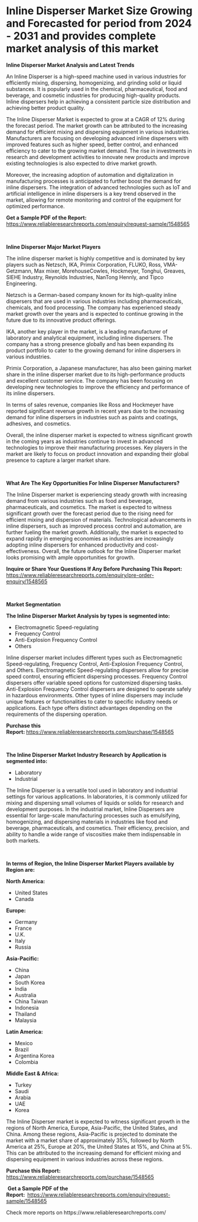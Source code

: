 <p><h1>Inline Disperser Market Size Growing and Forecasted for period from 2024 - 2031 and provides complete market analysis of this market</h1></p><p><strong>Inline Disperser Market Analysis and Latest Trends</strong></p>
<p><p>An Inline Disperser is a high-speed machine used in various industries for efficiently mixing, dispersing, homogenizing, and grinding solid or liquid substances. It is popularly used in the chemical, pharmaceutical, food and beverage, and cosmetic industries for producing high-quality products. Inline dispersers help in achieving a consistent particle size distribution and achieving better product quality.</p><p>The Inline Disperser Market is expected to grow at a CAGR of 12% during the forecast period. The market growth can be attributed to the increasing demand for efficient mixing and dispersing equipment in various industries. Manufacturers are focusing on developing advanced inline dispersers with improved features such as higher speed, better control, and enhanced efficiency to cater to the growing market demand. The rise in investments in research and development activities to innovate new products and improve existing technologies is also expected to drive market growth.</p><p>Moreover, the increasing adoption of automation and digitalization in manufacturing processes is anticipated to further boost the demand for inline dispersers. The integration of advanced technologies such as IoT and artificial intelligence in inline dispersers is a key trend observed in the market, allowing for remote monitoring and control of the equipment for optimized performance.</p></p>
<p><strong>Get a Sample PDF of the Report:&nbsp;</strong> <a href="https://www.reliableresearchreports.com/enquiry/request-sample/1548565">https://www.reliableresearchreports.com/enquiry/request-sample/1548565</a></p>
<p>&nbsp;</p>
<p><strong>Inline Disperser Major Market Players</strong></p>
<p><p>The inline disperser market is highly competitive and is dominated by key players such as Netzsch, IKA, Primix Corporation, FLUKO, Ross, VMA-Getzmann, Max mixer, MorehouseCowles, Hockmeyer, Tonghui, Greaves, SIEHE Industry, Reynolds Industries, NanTong Hennly, and Tipco Engineering.</p><p>Netzsch is a German-based company known for its high-quality inline dispersers that are used in various industries including pharmaceuticals, chemicals, and food processing. The company has experienced steady market growth over the years and is expected to continue growing in the future due to its innovative product offerings.</p><p>IKA, another key player in the market, is a leading manufacturer of laboratory and analytical equipment, including inline dispersers. The company has a strong presence globally and has been expanding its product portfolio to cater to the growing demand for inline dispersers in various industries.</p><p>Primix Corporation, a Japanese manufacturer, has also been gaining market share in the inline disperser market due to its high-performance products and excellent customer service. The company has been focusing on developing new technologies to improve the efficiency and performance of its inline dispersers.</p><p>In terms of sales revenue, companies like Ross and Hockmeyer have reported significant revenue growth in recent years due to the increasing demand for inline dispersers in industries such as paints and coatings, adhesives, and cosmetics.</p><p>Overall, the inline disperser market is expected to witness significant growth in the coming years as industries continue to invest in advanced technologies to improve their manufacturing processes. Key players in the market are likely to focus on product innovation and expanding their global presence to capture a larger market share.</p></p>
<p>&nbsp;</p>
<p><strong>What Are The Key Opportunities For Inline Disperser Manufacturers?</strong></p>
<p><p>The Inline Disperser market is experiencing steady growth with increasing demand from various industries such as food and beverage, pharmaceuticals, and cosmetics. The market is expected to witness significant growth over the forecast period due to the rising need for efficient mixing and dispersion of materials. Technological advancements in inline dispersers, such as improved process control and automation, are further fueling the market growth. Additionally, the market is expected to expand rapidly in emerging economies as industries are increasingly adopting inline dispersers for enhanced productivity and cost-effectiveness. Overall, the future outlook for the Inline Disperser market looks promising with ample opportunities for growth.</p></p>
<p><strong>Inquire or Share Your Questions If Any Before Purchasing This Report:</strong> <a href="https://www.reliableresearchreports.com/enquiry/pre-order-enquiry/1548565">https://www.reliableresearchreports.com/enquiry/pre-order-enquiry/1548565</a></p>
<p>&nbsp;</p>
<p><strong>Market Segmentation</strong></p>
<p><strong>The Inline Disperser Market Analysis by types is segmented into:</strong></p>
<p><ul><li>Electromagnetic Speed-regulating</li><li>Frequency Control</li><li>Anti-Explosion Frequency Control</li><li>Others</li></ul></p>
<p><p>Inline disperser market includes different types such as Electromagnetic Speed-regulating, Frequency Control, Anti-Explosion Frequency Control, and Others. Electromagnetic Speed-regulating dispersers allow for precise speed control, ensuring efficient dispersing processes. Frequency Control dispersers offer variable speed options for customized dispersing tasks. Anti-Explosion Frequency Control dispersers are designed to operate safely in hazardous environments. Other types of inline dispersers may include unique features or functionalities to cater to specific industry needs or applications. Each type offers distinct advantages depending on the requirements of the dispersing operation.</p></p>
<p><strong>Purchase this Report:&nbsp;</strong><a href="https://www.reliableresearchreports.com/purchase/1548565">https://www.reliableresearchreports.com/purchase/1548565</a></p>
<p>&nbsp;</p>
<p><strong>The Inline Disperser Market Industry Research by Application is segmented into:</strong></p>
<p><ul><li>Laboratory</li><li>Industrial</li></ul></p>
<p><p>The Inline Disperser is a versatile tool used in laboratory and industrial settings for various applications. In laboratories, it is commonly utilized for mixing and dispersing small volumes of liquids or solids for research and development purposes. In the industrial market, Inline Dispersers are essential for large-scale manufacturing processes such as emulsifying, homogenizing, and dispersing materials in industries like food and beverage, pharmaceuticals, and cosmetics. Their efficiency, precision, and ability to handle a wide range of viscosities make them indispensable in both markets.</p></p>
<p>&nbsp;</p>
<p><strong>In terms of Region, the Inline Disperser Market Players available by Region are:</strong></p>
<p>
    <p> <strong> North America: </strong>
        <ul>
            <li>United States</li>
            <li>Canada</li>
        </ul>
        </p> 
    <p> <strong> Europe: </strong>
        <ul>
            <li>Germany</li>
            <li>France</li>
            <li>U.K.</li>
            <li>Italy</li>
            <li>Russia</li>
        </ul>
        </p> 
    <p> <strong> Asia-Pacific: </strong>
        <ul>
            <li>China</li>
            <li>Japan</li>
            <li>South Korea</li>
            <li>India</li>
            <li>Australia</li>
            <li>China Taiwan</li>
            <li>Indonesia</li>
            <li>Thailand</li>
            <li>Malaysia</li>
        </ul>
        </p> 
    <p> <strong> Latin America: </strong>
        <ul>
            <li>Mexico</li>
            <li>Brazil</li>
            <li>Argentina Korea</li>
            <li>Colombia</li>
        </ul>
        </p> 
    <p> <strong> Middle East & Africa: </strong>
        <ul>
            <li>Turkey</li>
            <li>Saudi</li>
            <li>Arabia</li>
            <li>UAE</li>
            <li>Korea</li>
        </ul>
    </p>
    </p>
<p><p>The Inline Disperser market is expected to witness significant growth in the regions of North America, Europe, Asia-Pacific, the United States, and China. Among these regions, Asia-Pacific is projected to dominate the market with a market share of approximately 35%, followed by North America at 25%, Europe at 20%, the United States at 15%, and China at 5%. This can be attributed to the increasing demand for efficient mixing and dispersing equipment in various industries across these regions.</p></p>
<p><strong>Purchase this Report: </strong><a href="https://www.reliableresearchreports.com/purchase/1548565">https://www.reliableresearchreports.com/purchase/1548565</a></p>
<p>&nbsp;<strong>Get a Sample PDF of the Report:&nbsp;&nbsp;</strong><a href="https://www.reliableresearchreports.com/enquiry/request-sample/1548565">https://www.reliableresearchreports.com/enquiry/request-sample/1548565</a></p>
<p><strong></strong></p>
<p>Check more reports on https://www.reliableresearchreports.com/</p>